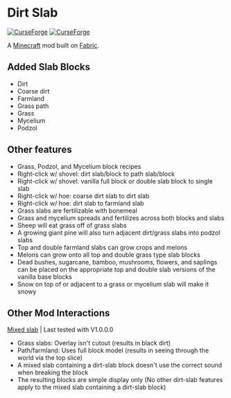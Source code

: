 # Dirt Slab

[![CurseForge](http://cf.way2muchnoise.eu/full_dirt-slab_downloads.svg)](http://www.curseforge.com/minecraft/mc-mods/dirt-slab)
[![CurseForge](http://cf.way2muchnoise.eu/versions/dirt-slab.svg)](http://www.curseforge.com/minecraft/mc-mods/dirt-slab)

A [Minecraft](minecraft.net) mod built on [Fabric](fabricmc.net).


## Added Slab Blocks

- Dirt
- Coarse dirt
- Farmland
- Grass path
- Grass
- Mycelium
- Podzol


## Other features

- Grass, Podzol, and Mycelium block recipes
- Right-click w/ shovel: dirt slab/block to path slab/block
- Right-click w/ shovel: vanilla full block or double slab block to single slab
- Right-click w/ hoe: coarse dirt slab to dirt slab
- Right-click w/ hoe: dirt slab to farmland slab
- Grass slabs are fertilizable with bonemeal
- Grass and mycelium spreads and fertilizes across both blocks and slabs
- Sheep will eat grass off of grass slabs
- A growing giant pine will also turn adjacent dirt/grass slabs into podzol slabs
- Top and double farmland slabs can grow crops and melons
- Melons can grow onto all top and double grass type slab blocks
- Dead bushes, sugarcane, bamboo, mushrooms, flowers, and saplings can be placed on the appropriate top and double slab versions of the vanilla base blocks
- Snow on top of or adjacent to a grass or mycelium slab will make it snowy


## Other Mod Interactions

[Mixed slab](https://www.curseforge.com/minecraft/mc-mods/mixed-slab) | Last tested with V1.0.0.0

- Grass slabs: Overlay isn't cutout (results in black dirt)
- Path/farmland: Uses full block model (results in seeing through the world via the top slice)
- A mixed slab containing a dirt-slab block doesn't use the correct sound when breaking the block
- The resulting blocks are simple display only (No other dirt-slab features apply to the mixed slab containing a dirt-slab block)